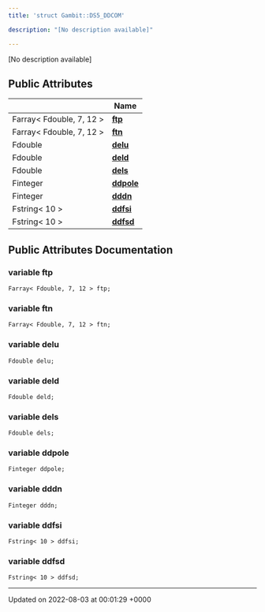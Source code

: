 ```yaml
---
title: 'struct Gambit::DS5_DDCOM'

description: "[No description available]"

---
```









[No description available]

## Public Attributes

|                | Name           |
| -------------- | -------------- |
| Farray< Fdouble, 7, 12 > | **[ftp](/documentation/code/main/classes/structgambit_1_1ds5__ddcom/#variable-ftp)**  |
| Farray< Fdouble, 7, 12 > | **[ftn](/documentation/code/main/classes/structgambit_1_1ds5__ddcom/#variable-ftn)**  |
| Fdouble | **[delu](/documentation/code/main/classes/structgambit_1_1ds5__ddcom/#variable-delu)**  |
| Fdouble | **[deld](/documentation/code/main/classes/structgambit_1_1ds5__ddcom/#variable-deld)**  |
| Fdouble | **[dels](/documentation/code/main/classes/structgambit_1_1ds5__ddcom/#variable-dels)**  |
| Finteger | **[ddpole](/documentation/code/main/classes/structgambit_1_1ds5__ddcom/#variable-ddpole)**  |
| Finteger | **[dddn](/documentation/code/main/classes/structgambit_1_1ds5__ddcom/#variable-dddn)**  |
| Fstring< 10 > | **[ddfsi](/documentation/code/main/classes/structgambit_1_1ds5__ddcom/#variable-ddfsi)**  |
| Fstring< 10 > | **[ddfsd](/documentation/code/main/classes/structgambit_1_1ds5__ddcom/#variable-ddfsd)**  |

## Public Attributes Documentation

### variable ftp

```
Farray< Fdouble, 7, 12 > ftp;
```


### variable ftn

```
Farray< Fdouble, 7, 12 > ftn;
```


### variable delu

```
Fdouble delu;
```


### variable deld

```
Fdouble deld;
```


### variable dels

```
Fdouble dels;
```


### variable ddpole

```
Finteger ddpole;
```


### variable dddn

```
Finteger dddn;
```


### variable ddfsi

```
Fstring< 10 > ddfsi;
```


### variable ddfsd

```
Fstring< 10 > ddfsd;
```


-------------------------------

Updated on 2022-08-03 at 00:01:29 +0000